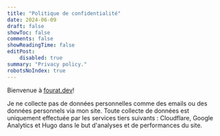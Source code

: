 ```yaml
---
title: "Politique de confidentialité"
date: 2024-06-09
draft: false
showToc: false
comments: false
showReadingTime: false
editPost:
    disabled: true
summary: "Privacy policy."
robotsNoIndex: true
---
```

Bienvenue à [fourat.dev](https://fourat.dev)!

Je ne collecte pas de données personnelles comme des emails ou des données personnels via mon site. Toute collecte de données est uniquement effectuée par les services tiers suivants : Cloudflare, Google Analytics et Hugo dans le but d'analyses et de performances du site.

<!-- ### 1. Introduction :
Je m'engage à respecter la vie privée des visiteurs de mon site personnel de portfolio. Cette politique explique comment vos données sont traitées en lien avec mon site web.

### 2. Utilisation de Services Tiers :
Bien que je ne collecte pas directement des données personnelles via mon site, des services tiers tels que Cloudflare, Google Analytics et Hugo peuvent recueillir des données pour améliorer l'expérience utilisateur et analyser l'utilisation du site. Ces services peuvent recueillir des informations telles que les adresses IP, les localisations géographiques, les types de navigateurs et les pages consultées.

### 3. Cookies :
Mon site utilise des cookies, qui sont de petits fichiers placés sur votre appareil par des serveurs web lorsque vous visitez certaines pages. Ces cookies sont utilisés par des services tiers pour améliorer les fonctionnalités du site et recueillir des données analytiques. En utilisant mon site, vous consentez à l'utilisation de ces cookies.

Ce site mémorise également votre préférence de thème (clair ou sombre) dans un cookie.

### 4. Pas de Collecte de Données Personnelles :
Je ne collecte pas de données personnelles comme des emails ou des détails personnels via mon site. Toute collecte de données est uniquement effectuée par les services tiers mentionnés dans le but d'analyses et de performances du site.

### 5. Sécurité :
Bien que je prenne des mesures raisonnables pour assurer la sécurité de mon site, veuillez noter qu'aucune transmission sur Internet n'est entièrement sécurisée. Je ne peux pas garantir la sécurité des données transmises à ou par mon site.

### 6. Vos Droits en Matière de Vie Privée :
Puisque je ne collecte pas de données personnelles, les actions que je peux entreprendre concernant vos données sont limitées. Cependant, vous pouvez avoir des droits concernant vos données selon les politiques des services tiers utilisés par mon site.

### 7. Modifications :
Je peux occasionnellement mettre à jour cette politique en publiant une nouvelle version sur mon site. Il est conseillé de consulter régulièrement cette page pour toute modification.

### 8. Sites Tiers :
Mon site peut inclure des liens vers d'autres sites. Veuillez noter que je n'ai aucun contrôle sur les pratiques de confidentialité de ces sites externes.

### 9. Contact :
Pour toute question concernant cette politique de confidentialité, n'hésitez pas à me contacter par [email](mailto:mastouri.fourat@gmail.com).

Merci de visiter mon site web ! -->